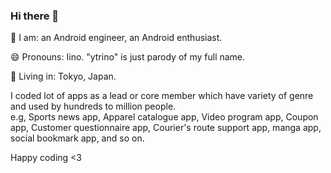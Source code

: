 ### Hi there 👋

🔭 I am: an Android engineer, an Android enthusiast.

😄 Pronouns: Iino. "ytrino" is just parody of my full name.

🏡 Living in: Tokyo, Japan.

I coded lot of apps as a lead or core member which have variety of genre and used by hundreds to million people.  
  e.g, Sports news app, Apparel catalogue app, Video program app, Coupon app, Customer questionnaire app, Courier's route support app,
  manga app, social bookmark app, and so on.

Happy coding <3

